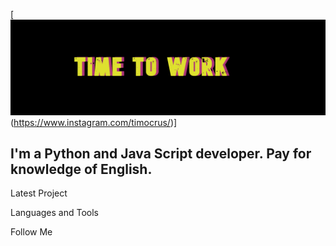[![Header](https://github.com/gilspi/gilspi/blob/master/assets/header.png)(https://www.instagram.com/timocrus/)]

## I'm a Python and Java Script developer. Pay for knowledge of English.

Latest Project

Languages and Tools

Follow Me